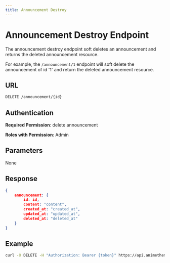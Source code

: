 ```yaml
---
title: Announcement Destroy
---
```


# Announcement Destroy Endpoint

The announcement destroy endpoint soft deletes an announcement and returns the deleted announcement resource.

For example, the `/announcement/1` endpoint will soft delete the announcement of id '1' and return the deleted announcement resource.

## URL

```sh
DELETE /announcement/{id}
```

## Authentication

**Required Permission**: delete announcement

**Roles with Permission**: Admin

## Parameters

None

## Response

```json
{
    announcement: {
        id: id,
        content: "content",
        created_at: "created_at",
        updated_at: "updated_at",
        deleted_at: "deleted_at"
    }
}
```

## Example

```bash
curl -X DELETE -H "Authorization: Bearer {token}" https://api.animethemes.moe/announcement/1
```
